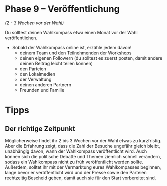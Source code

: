 # Phase 9 – Veröffentlichung

*(2 - 3 Wochen vor der Wahl)*

Du solltest deinen Wahlkompass etwa einen Monat vor der Wahl veröffentlichen.

- Sobald der Wahlkompass online ist, erzähle jedem davon!
  - deinem Team und den Teilnehmenden der Workshops
  - deinen eigenen Followern (du solltest es zuerst posten, damit andere deinen Beitrag leicht teilen können)
  - den Parteien
  - den Lokalmedien
  - der Verwaltung
  - deinen anderen Partnern
  - Freunden und Familie

# Tipps

## Der richtige Zeitpunkt

Möglicherweise findet ihr 2 bis 3 Wochen vor der Wahl etwas zu kurzfristig. Aber die Erfahrung
zeigt, dass die Zahl der Besuche ungefähr gleich bleibt, unabhängig davon, wann der Wahlkompass
veröffentlicht wird. Auch können sich die politische Debatte und Themen ziemlich schnell verändern,
sodass ein Wahlkompass nicht zu früh veröffentlicht werden sollte. Außerdem, solltet ihr mit der
Vermarktung eures Wahlkompasses beginnen, lange bevor er veröffentlicht wird und der Presse sowie
den Parteien rechtzeitig Bescheid geben, damit auch sie für den Start vorbereitet sind.